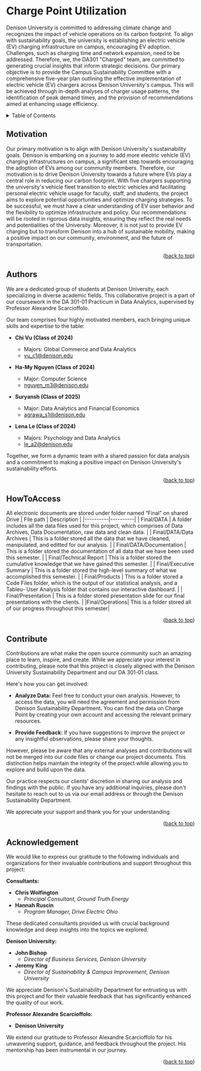 <!-- Introduction -->

# Charge Point Utilization
Denison University is committed to addressing climate change and recognizes the impact of vehicle operations on its carbon footprint. To align with sustainability goals, the university is establishing an electric vehicle (EV) charging infrastructure on campus, encouraging EV adoption. Challenges, such as charging time and network expansion, need to be addressed. Therefore, we, the DA301 "Charged" team, are committed to generating crucial insights that inform strategic decisions. Our primary objective is to provide the Campus Sustainability Committee with a comprehensive five-year plan outlining the effective implementation of electric vehicle (EV) chargers across Denison University's campus. This will be achieved through in-depth analyses of charger usage patterns, the identification of peak demand times, and the provision of recommendations aimed at enhancing usage efficiency.
<a name="readme-top"></a>
<!-- TABLE OF CONTENTS -->
<details>
  <summary>Table of Contents</summary>
  <ol>
    <li><a href="#Motivation">Motivation</a></li>
    <li><a href="#Authors">Authors</a></li>
    <li><a href="#HowToAccess">How To Use</a></li>
    <li><a href="#Contribute">Contribute</a></li>
    <li><a href="#Acknowledgement">Acknowledgement</a></li>
  </ol>
</details>

## Motivation
Our primary motivation is to align with Denison University's sustainability goals. Denison is embarking on a journey to add more  electric vehicle (EV) charging infrastructures on campus, a significant step towards encouraging the adoption of EVs among our community members. Therefore, our motivation is to drive Denison University towards a future where EVs play a central role in reducing our carbon footprint. With five chargers supporting the university's vehicle fleet transition to electric vehicles and facilitating personal electric vehicle usage for faculty, staff, and students, the project aims to explore potential opportunities and optimize charging strategies.
To be successful, we must have a clear understanding of EV user behavior and the flexibility to optimize infrastructure and policy. Our recommendations will be rooted in rigorous data insights, ensuring they reflect the real needs and potentialities of the University. Moreover, it is not just to provide EV charging but to transform Denison into a hub of sustainable mobility, making a positive impact on our community, environment, and the future of transportation. 

<p align="right">(<a href="#readme-top">back to top</a>)</p>

## Authors
We are a dedicated group of students at Denison University, each specializing in diverse academic fields. This collaborative project is a part of our coursework in the DA 301-01 Practicum in Data Analytics, supervised by Professor Alexandre Scarcioffolo.

Our team comprises four highly motivated members, each bringing unique skills and expertise to the table:
- **Chi Vu (Class of 2024)**
  - Majors: Global Commerce and Data Analytics
  - vu_c1@denison.edu
  
- **Ha-My Nguyen (Class of 2024)**
  - Major: Computer Science
  - nguyen_m3@denison.edu

- **Suryansh (Class of 2025)**
  - Major: Data Analytics and Financial Economics
  - agrawa_s1@denison.edu

- **Lena Le (Class of 2024)**
  - Majors: Psychology and Data Analytics
  - le_a2@denison.edu

Together, we form a dynamic team with a shared passion for data analysis and a commitment to making a positive impact on Denison University's sustainability efforts.

<p align="right">(<a href="#readme-top">back to top</a>)</p>

## HowToAccess
All electronic documents are stored under folder named “Final” on shared Drive
| File path  | Description |
|----------|----------|
| Final/DATA | A folder includes all the data files used for this project, which comprises of Data Archives, Data Documentation, raw data and clean data. |
| Final/DATA/Data Archives |  This is a folder stored all the data that we have cleaned, manipulated, and editted for our analysis. |
| Final/DATA/Documentation |  This is a folder stored the documentation of all data that we have been used this semester. |
| Final/Technical Report | This is a folder stored the cumulative knowledge that we have gained this semester. |
| Final/Executive Summary |  This is a folder stored the high-level summary of what we accomplished this semester. |
| Final/Products |  This is a folder stored a Code Files folder, which is the output of our statistical analysis, and a Tableu- User Analysis folder that contains our interactive dashboard. |
| Final/Presentation |  This is a folder stored presentation slide for our final presentations with the clients. |
|Final/Operations| This is a folder stored all of our progress throughout this semester|



<p align="right">(<a href="#readme-top">back to top</a>)</p>

## Contribute
Contributions are what make the open source community such an amazing place to learn, inspire, and create. While we appreciate your interest in contributing, please note that this project is closely aligned with the Denison University Sustainability Department and our DA 301-01 class. 

Here's how you can get involved:

- **Analyze Data:** Feel free to conduct your own analysis. However, to access the data, you will need the agreement and permission from Denison Sustainability Department. You can find the data on Charge Point by creating your own account and accessing the relevant primary resources.

- **Provide Feedback:** If you have suggestions to improve the project or any insightful observations, please share your thoughts.

However, please be aware that any external analyses and contributions will not be merged into our code files or change our project documents. This distinction helps maintain the integrity of the project while allowing you to explore and build upon the data.

Our practice respects our clients' discretion in sharing our analysis and findings with the public. If you have any additional inquiries, please don't hesitate to reach out to us via our email address or through the Denison Sustainability Department.   

We appreciate your support and thank you for your understanding

<p align="right">(<a href="#readme-top">back to top</a>)</p>

## Acknowledgement
We would like to express our gratitude to the following individuals and organizations for their invaluable contributions and support throughout this project:

**Consultants:**
- **Chris Wolfington**
  - *Principal Consultant, Ground Truth Energy*
- **Hannah Ruscin**
  - *Program Manager, Drive Electric Ohio*
    
These dedicated consultants provided us with crucial background knowledge and deep insights into the topics we explored.

**Denison University:**
- **John Bishop**
  - *Director of Business Services, Denison University*
- **Jeremy King**
  - *Director of Sustainability & Campus Improvement, Denison University*
    
We appreciate Denison's Sustainability Department for entrusting us with this project and for their valuable feedback that has significantly enhanced the quality of our work.

**Professor Alexandre Scarcioffolo:**
- **Denison University**
  
We extend our gratitude to Professor Alexandre Scarcioffolo for his unwavering support, guidance, and feedback throughout the project. His mentorship has been instrumental in our journey.

<p align="right">(<a href="#readme-top">back to top</a>)</p>
